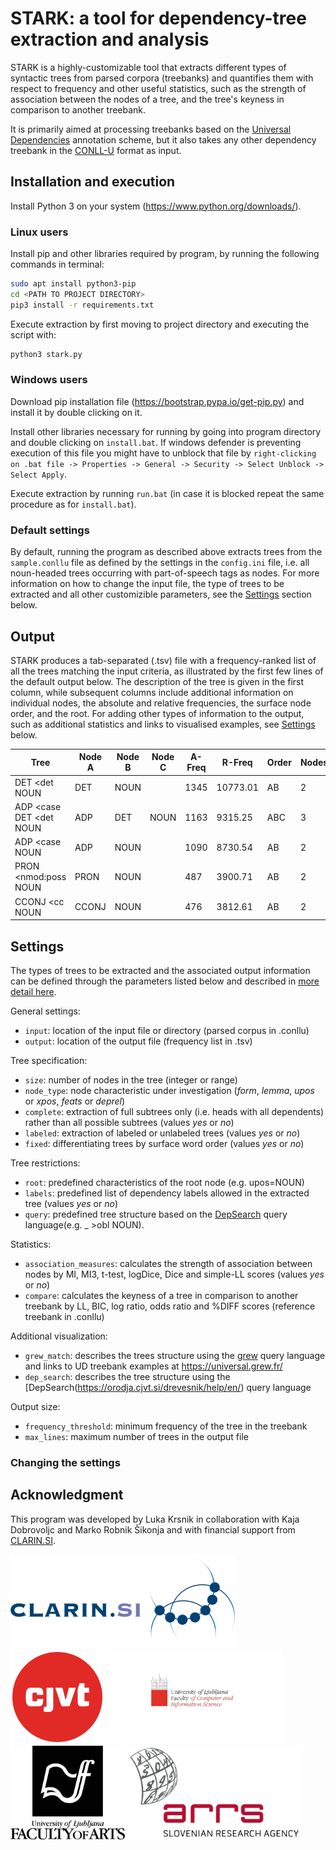# STARK: a tool for dependency-tree extraction and analysis
STARK is a highly-customizable tool that extracts different types of syntactic trees from parsed corpora (treebanks) and quantifies them with respect to frequency and other useful statistics, such as the strength of association between the nodes of a tree, and the tree's keyness in comparison to another treebank.

It is primarily aimed at processing treebanks based on the [Universal Dependencies](https://universaldependencies.org/) annotation scheme, but it also takes any other dependency treebank in the [CONLL-U](https://universaldependencies.org/format.html) format as input. 

## Installation and execution
Install Python 3 on your system (https://www.python.org/downloads/). 

### Linux users
Install pip and other libraries required by program, by running the following commands in terminal:
```bash
sudo apt install python3-pip
cd <PATH TO PROJECT DIRECTORY>
pip3 install -r requirements.txt
```

Execute extraction by first moving to project directory and executing the script with:
```bash
python3 stark.py 
```

### Windows users
Download pip installation file (https://bootstrap.pypa.io/get-pip.py) and install it by double clicking on it.

Install other libraries necessary for running by going into program directory and double clicking on `install.bat`. If windows defender is preventing execution of this file you might have to unblock that file by `right-clicking on .bat file -> Properties -> General -> Security -> Select Unblock -> Select Apply`.

Execute extraction by running `run.bat` (in case it is blocked repeat the same procedure as for `install.bat`).

### Default settings
By default, running the program as described above extracts trees from the `sample.conllu` file as defined by the settings in the `config.ini` file, i.e. all noun-headed trees occurring with part-of-speech tags as nodes. For more information on how to change the input file, the type of trees to be extracted and all other customizible parameters, see the [Settings](Settings) section below.

## Output

STARK produces a tab-separated (.tsv) file with a frequency-ranked list of all the trees matching the input criteria, as illustrated by the first few lines of the default output below. The description of the tree is given in the first column, while subsequent columns include additional information on individual nodes, the absolute and relative frequencies, the surface node order, and the root. For adding other types of information to the output, such as additional statistics and links to visualised examples, see [Settings](Settings) below.

|Tree | Node A | Node B | Node C | A-Freq | R-Freq | Order | Nodes | Root |
| --- | --- | --- | --- | --- | --- | --- | --- | --- |
| DET <det NOUN | DET | NOUN |  | 1345 | 10773.01 | AB | 2 | NOUN| 
| ADP <case DET <det NOUN | ADP | DET | NOUN | 1163 | 9315.25 | ABC | 3 | NOUN| 
| ADP <case NOUN | ADP | NOUN |  | 1090 | 8730.54 | AB | 2 | NOUN| 
| PRON <nmod:poss NOUN | PRON | NOUN |  | 487 | 3900.71 | AB | 2 | NOUN| 
| CCONJ <cc NOUN | CCONJ | NOUN |  | 476 | 3812.61 | AB | 2 | NOUN| 


## Settings
The types of trees to be extracted and the associated output information can be defined through the parameters listed below and described in [more detail here](settings.md).

General settings:
-	`input`: location of the input file or directory (parsed corpus in .conllu)
-	`output`: location of the output file (frequency list in .tsv)

Tree specification:
-	`size`: number of nodes in the tree (integer or range)
- `node_type`: node characteristic under investigation (*form*, *lemma*, *upos* or *xpos*, *feats* or *deprel*)
-	`complete`: extraction of full subtrees only (i.e. heads with all dependents) rather than all possible subtrees (values *yes* or *no*)
-	`labeled`: extraction of labeled or unlabeled trees (values *yes* or *no*)
-	`fixed`: differentiating trees by surface word order (values *yes* or *no*)

Tree restrictions:
-	`root`: predefined characteristics of the root node (e.g. upos=NOUN)
-	`labels`: predefined list of dependency labels allowed in the extracted tree (values *yes* or *no*)
-	`query`: predefined tree structure based on the [DepSearch](https://orodja.cjvt.si/drevesnik/help/en/) query language(e.g. _ >obl NOUN).

Statistics: 
-	`association_measures`: calculates the strength of association between nodes by MI, MI3, t-test, logDice, Dice and simple-LL scores (values *yes* or *no*)
- `compare`: calculates the keyness of a tree in comparison to another treebank by LL, BIC, log ratio, odds ratio and %DIFF scores (reference treebank in .conllu)

Additional visualization:
- `grew_match`: describes the trees structure using the [grew](https://grew.fr/doc/request/) query language and links to UD treebank examples at https://universal.grew.fr/
- `dep_search`: describes the tree structure using the [DepSearch(https://orodja.cjvt.si/drevesnik/help/en/) query language

Output size:
-	`frequency_threshold`: minimum frequency of the tree in the treebank
-	`max_lines`: maximum number of trees in the output file

### Changing the settings


## Acknowledgment
This program was developed by Luka Krsnik in collaboration with Kaja Dobrovoljc and Marko Robnik Šikonja and with financial support from [CLARIN.SI](https://www.clarin.si/).

<a href="http://www.clarin.si/info/about/"><img src="https://raw.githubusercontent.com/clarinsi/STARK/master/logos/CLARIN.png" alt="drawing" height="150"/></a>
<a href="https://www.cjvt.si/en/"><img src="https://raw.githubusercontent.com/clarinsi/STARK/master/logos/CJVT.png" alt="drawing" height="150"/></a>
<a href="https://www.fri.uni-lj.si/en/about"><img src="https://raw.githubusercontent.com/clarinsi/STARK/master/logos/FRI.png" alt="drawing" height="150"/></a>
<a href="https://www.ff.uni-lj.si/"><img src="https://raw.githubusercontent.com/clarinsi/STARK/master/logos/FF.png" alt="drawing" height="150"/></a>
<a href="https://www.arrs.si/"><img src="https://raw.githubusercontent.com/clarinsi/STARK/master/logos/ARRS.png" alt="drawing" height="150"/></a>
